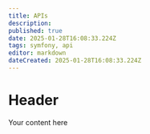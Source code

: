 ```yaml
---
title: APIs
description: 
published: true
date: 2025-01-28T16:08:33.224Z
tags: symfony, api
editor: markdown
dateCreated: 2025-01-28T16:08:33.224Z
---
```


# Header
Your content here